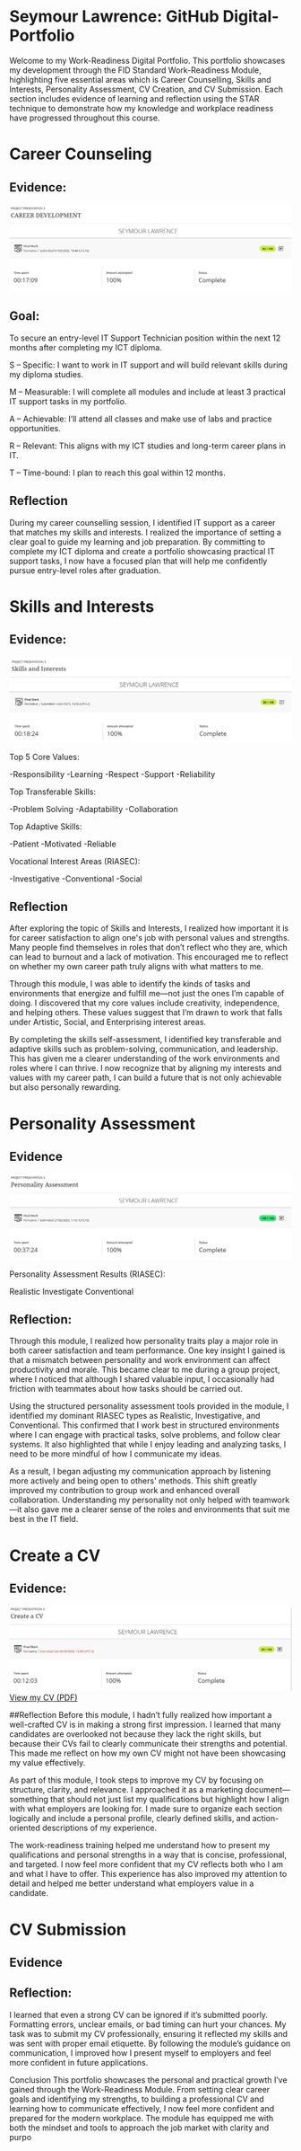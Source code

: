 # Seymour Lawrence: GitHub Digital-Portfolio

Welcome to my Work-Readiness Digital Portfolio. This portfolio showcases my development through the FID Standard Work-Readiness Module, highlighting five essential areas which is Career Counselling, Skills and Interests, Personality Assessment, CV Creation, and CV Submission. Each section includes evidence of learning and reflection using the STAR technique to demonstrate how my knowledge and workplace readiness have progressed throughout this course.

# Career Counseling

## Evidence:
![alt text](<Career Development-1.PNG>)
## Goal:
To secure an entry-level IT Support Technician position within the next 12 months after completing my ICT diploma.

S – Specific: I want to work in IT support and will build relevant skills during my diploma studies.

M – Measurable: I will complete all modules and include at least 3 practical IT support tasks in my portfolio.

A – Achievable: I’ll attend all classes and make use of labs and practice opportunities.

R – Relevant: This aligns with my ICT studies and long-term career plans in IT.

T – Time-bound: I plan to reach this goal within 12 months.

## Reflection

During my career counselling session, I identified IT support as a career that matches my skills and interests. I realized the importance of setting a clear goal to guide my learning and job preparation. By committing to complete my ICT diploma and create a portfolio showcasing practical IT support tasks, I now have a focused plan that will help me confidently pursue entry-level roles after graduation.

# Skills and Interests

## Evidence:

![Skills and Interests](<Skill and Interests-1.PNG>)

Top 5 Core Values:

-Responsibility 
-Learning 
-Respect 
-Support 
-Reliability 

Top Transferable Skills:

-Problem Solving 
-Adaptability 
-Collaboration 

Top Adaptive Skills:

-Patient 
-Motivated
-Reliable

Vocational Interest Areas (RIASEC):

-Investigative 
-Conventional
-Social 

## Reflection

After exploring the topic of Skills and Interests, I realized how important it is for career satisfaction to align one's job with personal values and strengths. Many people find themselves in roles that don’t reflect who they are, which can lead to burnout and a lack of motivation. This encouraged me to reflect on whether my own career path truly aligns with what matters to me.

Through this module, I was able to identify the kinds of tasks and environments that energize and fulfill me—not just the ones I’m capable of doing. I discovered that my core values include creativity, independence, and helping others. These values suggest that I’m drawn to work that falls under Artistic, Social, and Enterprising interest areas.

By completing the skills self-assessment, I identified key transferable and adaptive skills such as problem-solving, communication, and leadership. This has given me a clearer understanding of the work environments and roles where I can thrive. I now recognize that by aligning my interests and values with my career path, I can build a future that is not only achievable but also personally rewarding.

# Personality Assessment

## Evidence
![Personality Assessment](<Personality Assessment-1.PNG>)

Personality Assessment Results (RIASEC):

Realistic
Investigate
Conventional

## Reflection:
Through this module, I realized how personality traits play a major role in both career satisfaction and team performance. One key insight I gained is that a mismatch between personality and work environment can affect productivity and morale. This became clear to me during a group project, where I noticed that although I shared valuable input, I occasionally had friction with teammates about how tasks should be carried out.

Using the structured personality assessment tools provided in the module, I identified my dominant RIASEC types as Realistic, Investigative, and Conventional. This confirmed that I work best in structured environments where I can engage with practical tasks, solve problems, and follow clear systems. It also highlighted that while I enjoy leading and analyzing tasks, I need to be more mindful of how I communicate my ideas.

As a result, I began adjusting my communication approach by listening more actively and being open to others' methods. This shift greatly improved my contribution to group work and enhanced overall collaboration. Understanding my personality not only helped with teamwork—it also gave me a clearer sense of the roles and environments that suit me best in the IT field.

# Create a CV

## Evidence:
![Create a CV](<Create a CV-1.PNG>)
[View my CV (PDF)](Seymour%20Lawrence%20CV%202025%20(1).pdf)


##Reflection
Before this module, I hadn’t fully realized how important a well-crafted CV is in making a strong first impression. I learned that many candidates are overlooked not because they lack the right skills, but because their CVs fail to clearly communicate their strengths and potential. This made me reflect on how my own CV might not have been showcasing my value effectively.

As part of this module, I took steps to improve my CV by focusing on structure, clarity, and relevance. I approached it as a marketing document—something that should not just list my qualifications but highlight how I align with what employers are looking for. I made sure to organize each section logically and include a personal profile, clearly defined skills, and action-oriented descriptions of my experience.

The work-readiness training helped me understand how to present my qualifications and personal strengths in a way that is concise, professional, and targeted. I now feel more confident that my CV reflects both who I am and what I have to offer. This experience has also improved my attention to detail and helped me better understand what employers value in a candidate.

# CV Submission

## Evidence

## Reflection:

I learned that even a strong CV can be ignored if it’s submitted poorly. Formatting errors, unclear emails, or bad timing can hurt your chances. My task was to submit my CV professionally, ensuring it reflected my skills and was sent with proper email etiquette. By following the module’s guidance on communication, I improved how I present myself to employers and feel more confident in future applications.

Conclusion
This portfolio showcases the personal and practical growth I’ve gained through the Work-Readiness Module. From setting clear career goals and identifying my strengths, to building a professional CV and learning how to communicate effectively, I now feel more confident and prepared for the modern workplace. The module has equipped me with both the mindset and tools to approach the job market with clarity and purpo
